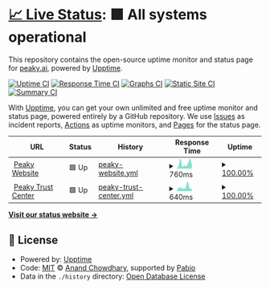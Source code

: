 # [📈 Live Status](https://status.peaky.ai): <!--live status--> **🟩 All systems operational**

This repository contains the open-source uptime monitor and status page for [peaky.ai](https://status.peaky.ai), powered by [Upptime](https://github.com/upptime/upptime).

[![Uptime CI](https://github.com/peaky-ai/status-page/workflows/Uptime%20CI/badge.svg)](https://github.com/peaky-ai/status-page/actions?query=workflow%3A%22Uptime+CI%22)
[![Response Time CI](https://github.com/peaky-ai/status-page/workflows/Response%20Time%20CI/badge.svg)](https://github.com/peaky-ai/status-page/actions?query=workflow%3A%22Response+Time+CI%22)
[![Graphs CI](https://github.com/peaky-ai/status-page/workflows/Graphs%20CI/badge.svg)](https://github.com/peaky-ai/status-page/actions?query=workflow%3A%22Graphs+CI%22)
[![Static Site CI](https://github.com/peaky-ai/status-page/workflows/Static%20Site%20CI/badge.svg)](https://github.com/peaky-ai/status-page/actions?query=workflow%3A%22Static+Site+CI%22)
[![Summary CI](https://github.com/peaky-ai/status-page/workflows/Summary%20CI/badge.svg)](https://github.com/peaky-ai/status-page/actions?query=workflow%3A%22Summary+CI%22)

With [Upptime](https://upptime.js.org), you can get your own unlimited and free uptime monitor and status page, powered entirely by a GitHub repository. We use [Issues](https://github.com/peaky-ai/status-page/issues) as incident reports, [Actions](https://github.com/peaky-ai/status-page/actions) as uptime monitors, and [Pages](https://status.peaky.ai) for the status page.

<!--start: status pages-->
<!-- This summary is generated by Upptime (https://github.com/upptime/upptime) -->
<!-- Do not edit this manually, your changes will be overwritten -->
<!-- prettier-ignore -->
| URL | Status | History | Response Time | Uptime |
| --- | ------ | ------- | ------------- | ------ |
| <img alt="" src="https://icons.duckduckgo.com/ip3/peaky.ai.ico" height="13"> [Peaky Website](https://peaky.ai) | 🟩 Up | [peaky-website.yml](https://github.com/peaky-ai/status-page/commits/HEAD/history/peaky-website.yml) | <details><summary><img alt="Response time graph" src="./graphs/peaky-website/response-time-week.png" height="20"> 760ms</summary><br><a href="https://status.peaky.ai/history/peaky-website"><img alt="Response time 760" src="https://img.shields.io/endpoint?url=https%3A%2F%2Fraw.githubusercontent.com%2Fpeaky-ai%2Fstatus-page%2FHEAD%2Fapi%2Fpeaky-website%2Fresponse-time.json"></a><br><a href="https://status.peaky.ai/history/peaky-website"><img alt="24-hour response time 760" src="https://img.shields.io/endpoint?url=https%3A%2F%2Fraw.githubusercontent.com%2Fpeaky-ai%2Fstatus-page%2FHEAD%2Fapi%2Fpeaky-website%2Fresponse-time-day.json"></a><br><a href="https://status.peaky.ai/history/peaky-website"><img alt="7-day response time 760" src="https://img.shields.io/endpoint?url=https%3A%2F%2Fraw.githubusercontent.com%2Fpeaky-ai%2Fstatus-page%2FHEAD%2Fapi%2Fpeaky-website%2Fresponse-time-week.json"></a><br><a href="https://status.peaky.ai/history/peaky-website"><img alt="30-day response time 760" src="https://img.shields.io/endpoint?url=https%3A%2F%2Fraw.githubusercontent.com%2Fpeaky-ai%2Fstatus-page%2FHEAD%2Fapi%2Fpeaky-website%2Fresponse-time-month.json"></a><br><a href="https://status.peaky.ai/history/peaky-website"><img alt="1-year response time 760" src="https://img.shields.io/endpoint?url=https%3A%2F%2Fraw.githubusercontent.com%2Fpeaky-ai%2Fstatus-page%2FHEAD%2Fapi%2Fpeaky-website%2Fresponse-time-year.json"></a></details> | <details><summary><a href="https://status.peaky.ai/history/peaky-website">100.00%</a></summary><a href="https://status.peaky.ai/history/peaky-website"><img alt="All-time uptime 100.00%" src="https://img.shields.io/endpoint?url=https%3A%2F%2Fraw.githubusercontent.com%2Fpeaky-ai%2Fstatus-page%2FHEAD%2Fapi%2Fpeaky-website%2Fuptime.json"></a><br><a href="https://status.peaky.ai/history/peaky-website"><img alt="24-hour uptime 100.00%" src="https://img.shields.io/endpoint?url=https%3A%2F%2Fraw.githubusercontent.com%2Fpeaky-ai%2Fstatus-page%2FHEAD%2Fapi%2Fpeaky-website%2Fuptime-day.json"></a><br><a href="https://status.peaky.ai/history/peaky-website"><img alt="7-day uptime 100.00%" src="https://img.shields.io/endpoint?url=https%3A%2F%2Fraw.githubusercontent.com%2Fpeaky-ai%2Fstatus-page%2FHEAD%2Fapi%2Fpeaky-website%2Fuptime-week.json"></a><br><a href="https://status.peaky.ai/history/peaky-website"><img alt="30-day uptime 100.00%" src="https://img.shields.io/endpoint?url=https%3A%2F%2Fraw.githubusercontent.com%2Fpeaky-ai%2Fstatus-page%2FHEAD%2Fapi%2Fpeaky-website%2Fuptime-month.json"></a><br><a href="https://status.peaky.ai/history/peaky-website"><img alt="1-year uptime 100.00%" src="https://img.shields.io/endpoint?url=https%3A%2F%2Fraw.githubusercontent.com%2Fpeaky-ai%2Fstatus-page%2FHEAD%2Fapi%2Fpeaky-website%2Fuptime-year.json"></a></details>
| <img alt="" src="https://icons.duckduckgo.com/ip3/trust.peaky.ai.ico" height="13"> [Peaky Trust Center](https://trust.peaky.ai) | 🟩 Up | [peaky-trust-center.yml](https://github.com/peaky-ai/status-page/commits/HEAD/history/peaky-trust-center.yml) | <details><summary><img alt="Response time graph" src="./graphs/peaky-trust-center/response-time-week.png" height="20"> 640ms</summary><br><a href="https://status.peaky.ai/history/peaky-trust-center"><img alt="Response time 640" src="https://img.shields.io/endpoint?url=https%3A%2F%2Fraw.githubusercontent.com%2Fpeaky-ai%2Fstatus-page%2FHEAD%2Fapi%2Fpeaky-trust-center%2Fresponse-time.json"></a><br><a href="https://status.peaky.ai/history/peaky-trust-center"><img alt="24-hour response time 640" src="https://img.shields.io/endpoint?url=https%3A%2F%2Fraw.githubusercontent.com%2Fpeaky-ai%2Fstatus-page%2FHEAD%2Fapi%2Fpeaky-trust-center%2Fresponse-time-day.json"></a><br><a href="https://status.peaky.ai/history/peaky-trust-center"><img alt="7-day response time 640" src="https://img.shields.io/endpoint?url=https%3A%2F%2Fraw.githubusercontent.com%2Fpeaky-ai%2Fstatus-page%2FHEAD%2Fapi%2Fpeaky-trust-center%2Fresponse-time-week.json"></a><br><a href="https://status.peaky.ai/history/peaky-trust-center"><img alt="30-day response time 640" src="https://img.shields.io/endpoint?url=https%3A%2F%2Fraw.githubusercontent.com%2Fpeaky-ai%2Fstatus-page%2FHEAD%2Fapi%2Fpeaky-trust-center%2Fresponse-time-month.json"></a><br><a href="https://status.peaky.ai/history/peaky-trust-center"><img alt="1-year response time 640" src="https://img.shields.io/endpoint?url=https%3A%2F%2Fraw.githubusercontent.com%2Fpeaky-ai%2Fstatus-page%2FHEAD%2Fapi%2Fpeaky-trust-center%2Fresponse-time-year.json"></a></details> | <details><summary><a href="https://status.peaky.ai/history/peaky-trust-center">100.00%</a></summary><a href="https://status.peaky.ai/history/peaky-trust-center"><img alt="All-time uptime 100.00%" src="https://img.shields.io/endpoint?url=https%3A%2F%2Fraw.githubusercontent.com%2Fpeaky-ai%2Fstatus-page%2FHEAD%2Fapi%2Fpeaky-trust-center%2Fuptime.json"></a><br><a href="https://status.peaky.ai/history/peaky-trust-center"><img alt="24-hour uptime 100.00%" src="https://img.shields.io/endpoint?url=https%3A%2F%2Fraw.githubusercontent.com%2Fpeaky-ai%2Fstatus-page%2FHEAD%2Fapi%2Fpeaky-trust-center%2Fuptime-day.json"></a><br><a href="https://status.peaky.ai/history/peaky-trust-center"><img alt="7-day uptime 100.00%" src="https://img.shields.io/endpoint?url=https%3A%2F%2Fraw.githubusercontent.com%2Fpeaky-ai%2Fstatus-page%2FHEAD%2Fapi%2Fpeaky-trust-center%2Fuptime-week.json"></a><br><a href="https://status.peaky.ai/history/peaky-trust-center"><img alt="30-day uptime 100.00%" src="https://img.shields.io/endpoint?url=https%3A%2F%2Fraw.githubusercontent.com%2Fpeaky-ai%2Fstatus-page%2FHEAD%2Fapi%2Fpeaky-trust-center%2Fuptime-month.json"></a><br><a href="https://status.peaky.ai/history/peaky-trust-center"><img alt="1-year uptime 100.00%" src="https://img.shields.io/endpoint?url=https%3A%2F%2Fraw.githubusercontent.com%2Fpeaky-ai%2Fstatus-page%2FHEAD%2Fapi%2Fpeaky-trust-center%2Fuptime-year.json"></a></details>

<!--end: status pages-->

[**Visit our status website →**](https://status.peaky.ai)

## 📄 License

- Powered by: [Upptime](https://github.com/upptime/upptime)
- Code: [MIT](./LICENSE) © [Anand Chowdhary](https://anandchowdhary.com), supported by [Pabio](https://pabio.com)
- Data in the `./history` directory: [Open Database License](https://opendatacommons.org/licenses/odbl/1-0/)
